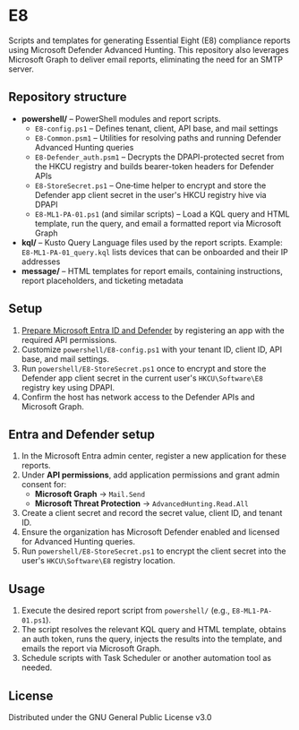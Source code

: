 # E8

Scripts and templates for generating Essential Eight (E8) compliance reports using Microsoft Defender Advanced Hunting. This repository also leverages Microsoft Graph to deliver email reports, eliminating the need for an SMTP server.

## Repository structure

- **powershell/** – PowerShell modules and report scripts.
  - `E8-config.ps1` – Defines tenant, client, API base, and mail settings
  - `E8-Common.psm1` – Utilities for resolving paths and running Defender Advanced Hunting queries
  - `E8-Defender_auth.psm1` – Decrypts the DPAPI-protected secret from the HKCU registry and builds bearer-token headers for Defender APIs
  - `E8-StoreSecret.ps1` – One‑time helper to encrypt and store the Defender app client secret in the user's HKCU registry hive via DPAPI
  - `E8-ML1-PA-01.ps1` (and similar scripts) – Load a KQL query and HTML template, run the query, and email a formatted report via Microsoft Graph
- **kql/** – Kusto Query Language files used by the report scripts.
  Example: `E8-ML1-PA-01_query.kql` lists devices that can be onboarded and their IP addresses
- **message/** – HTML templates for report emails, containing instructions, report placeholders, and ticketing metadata

## Setup

1. [Prepare Microsoft Entra ID and Defender](#entra-and-defender-setup) by registering an app with the required API permissions.
2. Customize `powershell/E8-config.ps1` with your tenant ID, client ID, API base, and mail settings.
3. Run `powershell/E8-StoreSecret.ps1` once to encrypt and store the Defender app client secret in the current user's `HKCU\Software\E8` registry key using DPAPI.
4. Confirm the host has network access to the Defender APIs and Microsoft Graph.

## Entra and Defender setup

1. In the Microsoft Entra admin center, register a new application for these reports.
2. Under **API permissions**, add application permissions and grant admin consent for:
   - **Microsoft Graph** → `Mail.Send`
   - **Microsoft Threat Protection** → `AdvancedHunting.Read.All`
3. Create a client secret and record the secret value, client ID, and tenant ID.
4. Ensure the organization has Microsoft Defender enabled and licensed for Advanced Hunting queries.
5. Run `powershell/E8-StoreSecret.ps1` to encrypt the client secret into the user's `HKCU\Software\E8` registry location.

## Usage

1. Execute the desired report script from `powershell/` (e.g., `E8-ML1-PA-01.ps1`).
2. The script resolves the relevant KQL query and HTML template, obtains an auth token, runs the query, injects the results into the template, and emails the report via Microsoft Graph.
3. Schedule scripts with Task Scheduler or another automation tool as needed.

## License

Distributed under the GNU General Public License v3.0
